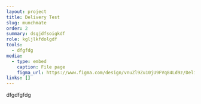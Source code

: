 ```yaml
---
layout: project
title: Delivery Test
slug: munchmate
order: 2
summary: dsgjdfsoigkdf
role: kgljlkfdolgdf
tools:
  - dfgfdg
media:
  - type: embed
    caption: File page
    figma_url: https://www.figma.com/design/vnuZl9Zu10jU9FVq84Ld9z/Delivery-App-for-IOS?node-id=0-1
links: []
---
```

dfgdfgfdg
